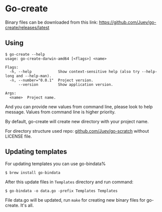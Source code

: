 # Go-create

Binary files can be downloaded from this link:
https://github.com/Juev/go-create/releases/latest

## Using

	$ go-create --help
    usage: go-create-darwin-amd64 [<flags>] <name>

    Flags:
      -h, --help            Show context-sensitive help (also try --help-long and --help-man).
      -n, --number="0.0.1"  Project version.
          --version         Show application version.

    Args:
      <name>  Project name.

And you can provide new values from command line, please look to help message. Values from command line is higher priority.

By default, go-create will create new directory with your project name.

For directory structure used repo: [github.com/Juev/go-scratch](https://github.com/Juev/go-scratch) without LICENSE file.

## Updating templates

For updating templates you can use go-bindata%

    $ brew install go-bindata

After this update files in `Templates` directory and run command:

    $ go-bindata -o data.go -prefix Templates Templates

File data.go will be updated, run `make` for creating new binary files for go-create. It's all.
